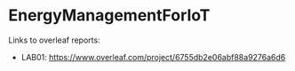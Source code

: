 # EnergyManagementForIoT

Links to overleaf reports:

- LAB01: <https://www.overleaf.com/project/6755db2e06abf88a9276a6d6>
